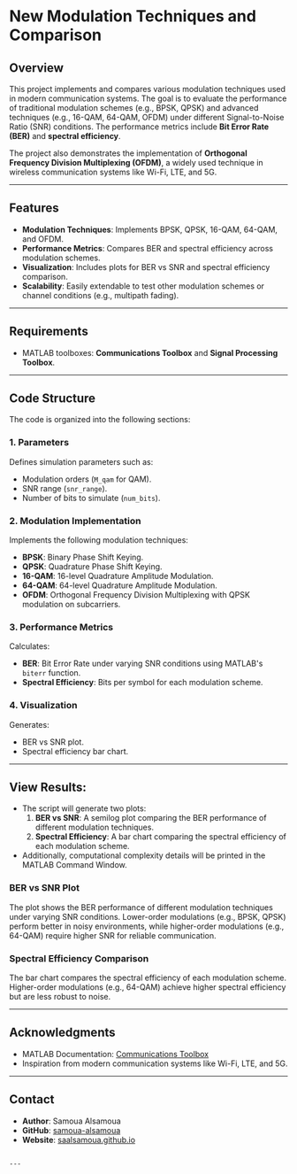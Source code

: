 # **New Modulation Techniques and Comparison**

## **Overview**
This project implements and compares various modulation techniques used in modern communication systems. The goal is to evaluate the performance of traditional modulation schemes (e.g., BPSK, QPSK) and advanced techniques (e.g., 16-QAM, 64-QAM, OFDM) under different Signal-to-Noise Ratio (SNR) conditions. The performance metrics include **Bit Error Rate (BER)** and **spectral efficiency**.

The project also demonstrates the implementation of **Orthogonal Frequency Division Multiplexing (OFDM)**, a widely used technique in wireless communication systems like Wi-Fi, LTE, and 5G.

---

## **Features**
- **Modulation Techniques**: Implements BPSK, QPSK, 16-QAM, 64-QAM, and OFDM.
- **Performance Metrics**: Compares BER and spectral efficiency across modulation schemes.
- **Visualization**: Includes plots for BER vs SNR and spectral efficiency comparison.
- **Scalability**: Easily extendable to test other modulation schemes or channel conditions (e.g., multipath fading).

---

## **Requirements**
- MATLAB toolboxes: **Communications Toolbox** and **Signal Processing Toolbox**.

---

## **Code Structure**
The code is organized into the following sections:

### **1. Parameters**
Defines simulation parameters such as:
- Modulation orders (`M_qam` for QAM).
- SNR range (`snr_range`).
- Number of bits to simulate (`num_bits`).

### **2. Modulation Implementation**
Implements the following modulation techniques:
- **BPSK**: Binary Phase Shift Keying.
- **QPSK**: Quadrature Phase Shift Keying.
- **16-QAM**: 16-level Quadrature Amplitude Modulation.
- **64-QAM**: 64-level Quadrature Amplitude Modulation.
- **OFDM**: Orthogonal Frequency Division Multiplexing with QPSK modulation on subcarriers.

### **3. Performance Metrics**
Calculates:
- **BER**: Bit Error Rate under varying SNR conditions using MATLAB's `biterr` function.
- **Spectral Efficiency**: Bits per symbol for each modulation scheme.

### **4. Visualization**
Generates:
- BER vs SNR plot.
- Spectral efficiency bar chart.

---

## **View Results**:
   - The script will generate two plots:
     1. **BER vs SNR**: A semilog plot comparing the BER performance of different modulation techniques.
     2. **Spectral Efficiency**: A bar chart comparing the spectral efficiency of each modulation scheme.
   - Additionally, computational complexity details will be printed in the MATLAB Command Window.

### **BER vs SNR Plot**
The plot shows the BER performance of different modulation techniques under varying SNR conditions. Lower-order modulations (e.g., BPSK, QPSK) perform better in noisy environments, while higher-order modulations (e.g., 64-QAM) require higher SNR for reliable communication.

### **Spectral Efficiency Comparison**
The bar chart compares the spectral efficiency of each modulation scheme. Higher-order modulations (e.g., 64-QAM) achieve higher spectral efficiency but are less robust to noise.

---

## **Acknowledgments**
- MATLAB Documentation: [Communications Toolbox](https://www.mathworks.com/help/comm/)
- Inspiration from modern communication systems like Wi-Fi, LTE, and 5G.

---

## Contact
- **Author**: Samoua Alsamoua
- **GitHub**: [samoua-alsamoua](https://github.com/samoua-alsamoua)
- **Website**: [saalsamoua.github.io](https://samoua-alsamoua.github.io/saalsamoua/)

```

---
